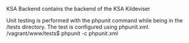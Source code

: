 KSA Backend contains the backend of the KSA Kildeviser

Unit testing is performed with the phpunit command while being in the /tests directory. The test is configured using phpunit.xml.
/vagrant/www/tests$ phpunit -c phpunit.xml
